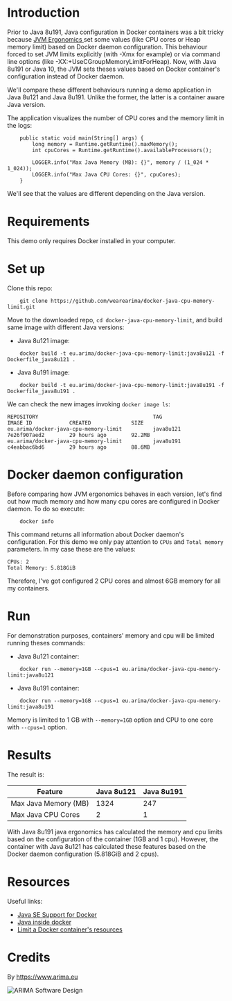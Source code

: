 # Introduction

Prior to Java 8u191, Java configuration in Docker containers was a bit tricky because 
[JVM Ergonomics ](https://docs.oracle.com/javase/8/docs/technotes/guides/vm/gctuning/ergonomics.html) set some values 
(like CPU cores or Heap memory limit) based on Docker daemon configuration. This behaviour forced to set JVM limits 
explicitly (with -Xmx for example) or via command line options (like -XX:+UseCGroupMemoryLimitForHeap). Now, with Java 
8u191 or Java 10, the JVM sets theses values based on Docker container's configuration instead of Docker daemon. 

We'll compare these different behaviours running a demo application in Java 8u121 and Java 8u191. Unlike the former, the 
latter is a container aware Java version. 

The application visualizes the number of CPU cores and the memory limit in the logs: 

```
    public static void main(String[] args) {
        long memory = Runtime.getRuntime().maxMemory();
        int cpuCores = Runtime.getRuntime().availableProcessors();

        LOGGER.info("Max Java Memory (MB): {}", memory / (1_024 * 1_024));
        LOGGER.info("Max Java CPU Cores: {}", cpuCores);
    }
``` 

We'll see that the values are different depending on the Java version. 

# Requirements

This demo only requires Docker installed in your computer.

# Set up

Clone this repo:

```
    git clone https://github.com/wearearima/docker-java-cpu-memory-limit.git
```

Move to the downloaded repo, `cd docker-java-cpu-memory-limit`, and build same image with different Java versions:

 - Java 8u121 image:

```  
    docker build -t eu.arima/docker-java-cpu-memory-limit:java8u121 -f Dockerfile_java8u121 .
```

 - Java 8u191 image:

```
    docker build -t eu.arima/docker-java-cpu-memory-limit:java8u191 -f Dockerfile_java8u191 .
```

We can check the new images invoking `docker image ls`:

```
REPOSITORY                                     TAG                 IMAGE ID            CREATED             SIZE
eu.arima/docker-java-cpu-memory-limit          java8u121           7e26f907aed2        29 hours ago        92.2MB
eu.arima/docker-java-cpu-memory-limit          java8u191           c4eabbac6bd6        29 hours ago        88.6MB
```

# Docker daemon configuration

Before comparing how JVM ergonomics behaves in each version, let's find out how much memory and how many cpu cores are 
configured in Docker daemon. To do so execute:

```  
    docker info
```
 
This command returns all information about Docker daemon's configuration. For this demo we only pay attention to `CPUs` 
and `Total memory` parameters. In my case these are the values:

```
CPUs: 2
Total Memory: 5.818GiB
``` 

Therefore, I've got configured 2 CPU cores and almost 6GB memory for all my containers. 

# Run 

For demonstration purposes, containers' memory and cpu will be limited running theses commands:

 - Java 8u121 container:

```  
    docker run --memory=1GB --cpus=1 eu.arima/docker-java-cpu-memory-limit:java8u121
```

 - Java 8u191 container:

```
    docker run --memory=1GB --cpus=1 eu.arima/docker-java-cpu-memory-limit:java8u191 
```

Memory is limited to 1 GB with `--memory=1GB` option and CPU to one core with `--cpus=1` option.

# Results

The result is:

| Feature                                     | Java 8u121 | Java 8u191 |
| --------------------------------------------| ---------- | ---------- |
| Max Java Memory (MB)                        | 1324       | 247        |
| Max Java CPU Cores                          | 2          | 1          |

With Java 8u191 java ergonomics has calculated the memory and cpu limits based on the configuration of the container 
(1GB and 1 cpu). However, the container with Java 8u121 has calculated these features based on the Docker daemon 
configuration (5.818GiB and 2 cpus).  

# Resources

Useful links:

 - [Java SE Support for Docker](https://blogs.oracle.com/java-platform-group/java-se-support-for-docker-cpu-and-memory-limits)
 - [Java inside docker](https://developers.redhat.com/blog/2017/03/14/java-inside-docker/)
 - [Limit a Docker container's resources](https://docs.docker.com/config/containers/resource_constraints/)

# Credits

By https://www.arima.eu

![ARIMA Software Design](https://arima.eu/arima-claim.png)
